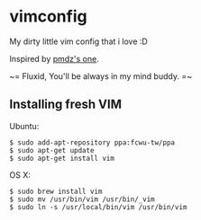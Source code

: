 vimconfig
=========

My dirty little vim config that i love :D 

Inspired by [pmdz's one](https://github.com/pmdz/vimconfig).

~= Fluxid, You'll be always in my mind buddy. =~

## Installing fresh VIM

Ubuntu:

```
$ sudo add-apt-repository ppa:fcwu-tw/ppa
$ sudo apt-get update
$ sudo apt-get install vim
```

OS X:

```
$ sudo brew install vim
$ sudo mv /usr/bin/vim /usr/bin/_vim
$ sudo ln -s /usr/local/bin/vim /usr/bin/vim
```
